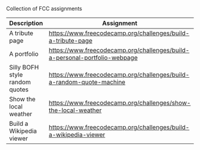 Collection of FCC assignments

|Description | Assignment | Code | Page |
|-----------|------------|------|------|
|A tribute page | https://www.freecodecamp.org/challenges/build-a-tribute-page | https://github.com/ojongerius/fcc-tribute | http://www.0tt0.net/fcc-tribute/ |
|A portfolio | https://www.freecodecamp.org/challenges/build-a-personal-portfolio-webpage | https://github.com/ojongerius/fcc-portfolio | http://www.0tt0.net/fcc-portfolio/ |
|Silly BOFH style random quotes | https://www.freecodecamp.org/challenges/build-a-random-quote-machine | https://github.com/ojongerius/fcc-random-quote-machine | http://www.0tt0.net/fcc-random-quote-machine |
|Show the local weather | https://www.freecodecamp.org/challenges/show-the-local-weather | https://github.com/ojongerius/fcc-show-the-local-weather | https://www.0tt0.net/fcc-show-the-local-weather|
|Build a Wikipedia viewer | https://www.freecodecamp.org/challenges/build-a-wikipedia-viewer | https://github.com/ojongerius/fcc-build-a-wikipedia-viewer | https://www.0tt0.net/fcc-build-a-wikipedia-viewer
